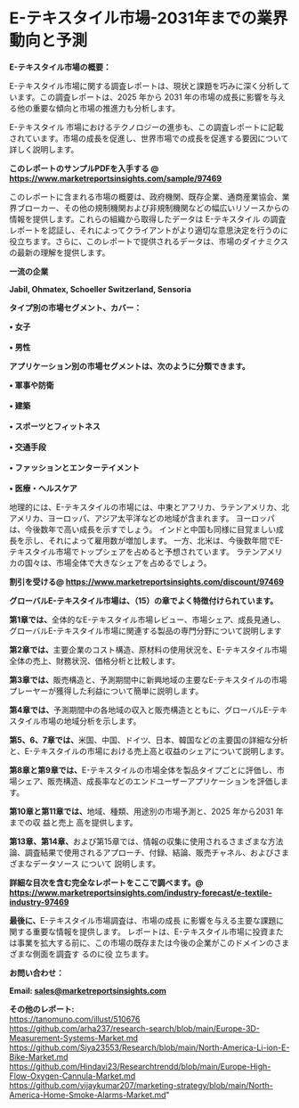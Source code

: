 # E-テキスタイル市場-2031年までの業界動向と予測

<strong><b>E-テキスタイル市場の概要：</b></strong>

E-テキスタイル市場に関する調査レポートは、現状と課題を巧みに深く分析しています。この調査レポートは、2025 年から 2031 年の市場の成長に影響を与える他の重要な傾向と市場の推進力も分析します。

E-テキスタイル 市場におけるテクノロジーの進歩も、この調査レポートに記載されています。市場の成長を促進し、世界市場での成長を促進する要因について詳しく説明します。

<strong>このレポートのサンプルPDFを入手する @ <a href=https://www.marketreportsinsights.com/sample/97469>https://www.marketreportsinsights.com/sample/97469</a></strong>

このレポートに含まれる市場の概要は、政府機関、既存企業、通商産業協会、業界ブローカー、その他の規制機関および非規制機関などの幅広いリソースからの情報を提供します。これらの組織から取得したデータは E-テキスタイル の調査レポートを認証し、それによってクライアントがより適切な意思決定を行うのに役立ちます。さらに、このレポートで提供されるデータは、市場のダイナミクスの最新の理解を提供します。

<strong>一流の企業</strong>

<strong><b>Jabil, Ohmatex, Schoeller Switzerland, Sensoria</b></strong>

<strong><b>タイプ別の市場セグメント、カバー：</b></strong>

<strong>• 女子<br><br>• 男性</strong>

<strong><b>アプリケーション別の市場セグメントは、次のように分類できます。</b></strong>

<strong>• 軍事や防衛<br><br>• 建築<br><br>• スポーツとフィットネス<br><br>• 交通手段<br><br>• ファッションとエンターテイメント<br><br>• 医療・ヘルスケア</strong>

 地理的には、E-テキスタイルの市場には、中東とアフリカ、ラテンアメリカ、北アメリカ、ヨーロッパ、アジア太平洋などの地域が含まれます。 ヨーロッパは、今後数年で高い成長を示すでしょう。 インドと中国も同様に目覚ましい成長を示し、それによって雇用数が増加します。 一方、北米は、今後数年間でE-テキスタイル市場でトップシェアを占めると予想されています。 ラテンアメリカの国々は、市場全体で大きなシェアを占めるでしょう。

<strong>割引を受ける@ <a href=https://www.marketreportsinsights.com/discount/97469>https://www.marketreportsinsights.com/discount/97469</a></strong>

<strong><b>グローバルE-テキスタイル市場は、（15）の章でよく特徴付けられています。</b></strong>

<strong><b>第</b></strong><strong><b>1章では、</b></strong>全体的なE-テキスタイル市場レビュー、市場シェア、成長見通し、グローバルE-テキスタイル市場に関連する製品の専門分野について説明します

<strong><b>第2章では、</b></strong>主要企業のコスト構造、原材料の使用状況を、E-テキスタイル市場全体の売上、財務状況、価格分析と比較します。

<strong><b>第3章では、</b></strong>販売構造と、予測期間中に新興地域の主要なE-テキスタイルの市場プレーヤーが獲得した利益について簡単に説明します。

<strong><b>第4章では、</b></strong>予測期間中の各地域の収入と販売構造とともに、グローバルE-テキスタイル市場の地域分析を示します。

<strong><b>第5、6、7章では、</b></strong>米国、中国、ドイツ、日本、韓国などの主要国の詳細な分析と、E-テキスタイルの市場における売上高と収益のシェアについて説明します。

<strong><b>第8章と第9章では、</b></strong>E-テキスタイルの市場全体を製品タイプごとに評価し、市場シェア、販売構造、成長率などのエンドユーザーアプリケーションを評価します。

<strong><b>第10章と第11章では、</b></strong>地域、種類、用途別の市場予測と、2025 年から2031 年までの収 益と売上 高を提供します。

<strong><b>第13章、第14章、</b></strong>および第15章では、情報の収集に使用されるさまざまな方法論、調査結果で使用されるアプローチ、付録、結論、販売チャネル、およびさまざまなデータソース について 説明します。

<strong>詳細な目次を含む完全なレポートをここで調べます。@ <a href=https://www.marketreportsinsights.com/industry-forecast/e-textile-industry-97469>https://www.marketreportsinsights.com/industry-forecast/e-textile-industry-97469</a></strong>

<strong><b>最後に、</b></strong>E-テキスタイル市場調査は、市場の成長 に影響を</a>与える主要な課題に関する重要な情報を提供します。 レポートは、E-テキスタイル市場に投資または事業を拡大する前に、この市場の既存または今後の企業がこのドメインのさまざまな側面を調査す るのに役 立ちます。

<strong><b>お問い合わせ：</b></strong>

<strong>Email: </strong><a href=mailto:sales@marketreportsinsights.com><strong>sales@marketreportsinsights.com</strong></a>

<strong>その他のレポート:</strong>
<br>
<a href=https://tanomuno.com/illust/510676>https://tanomuno.com/illust/510676</a>
<br>
<a href=https://github.com/arha237/research-search/blob/main/Europe-3D-Measurement-Systems-Market.md>https://github.com/arha237/research-search/blob/main/Europe-3D-Measurement-Systems-Market.md</a>
<br>
<a href=https://github.com/Siya23553/Research/blob/main/North-America-Li-ion-E-Bike-Market.md>https://github.com/Siya23553/Research/blob/main/North-America-Li-ion-E-Bike-Market.md</a>
<br>
<a href=https://github.com/Hindavi23/Researchtrendd/blob/main/Europe-High-Flow-Oxygen-Cannula-Market.md>https://github.com/Hindavi23/Researchtrendd/blob/main/Europe-High-Flow-Oxygen-Cannula-Market.md</a>
<br>
<a href=https://github.com/vijaykumar207/marketing-strategy/blob/main/North-America-Home-Smoke-Alarms-Market.md>https://github.com/vijaykumar207/marketing-strategy/blob/main/North-America-Home-Smoke-Alarms-Market.md</a>"
